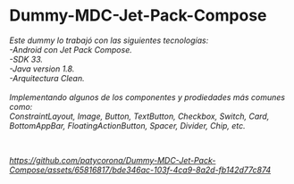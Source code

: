 # Dummy-MDC-Jet-Pack-Compose

<em>Este dummy lo trabajó con las siguientes tecnologías: <br>
-Android con Jet Pack Compose. <br>
-SDK 33. <br>
-Java version 1.8.  <br>
-Arquitectura Clean.  <br>
<br>
Implementando algunos de los componentes y prodiedades más comunes como: <br>
ConstraintLayout,
Image,
Button,
TextButton,
Checkbox,
Switch,
Card,
BottomAppBar,
FloatingActionButton,
Spacer,
Divider,
Chip, etc.

<br>

https://github.com/patycorona/Dummy-MDC-Jet-Pack-Compose/assets/65816817/bde346ac-103f-4ca9-8a2d-fb142d77c874
